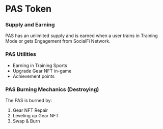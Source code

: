 # PAS Token

### **Supply and Earning**

PAS has an unlimited supply and is earned when a user trains in Training Mode or gets Engagement from SocialFi Network.&#x20;

### PAS Utilities

* Earning in Training Sports
* Upgrade Gear NFT in-game
* Achievement points

### PAS Burning Mechanics (Destroying)

The PAS is burned by:

1. Gear NFT Repair
2. Leveling up Gear NFT
3. Swap & Burn

